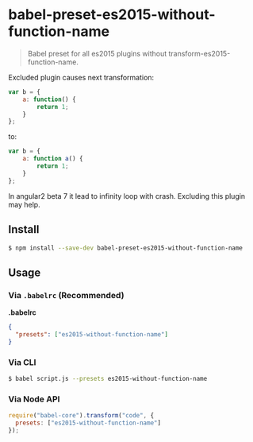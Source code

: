 # babel-preset-es2015-without-function-name

> Babel preset for all es2015 plugins without transform-es2015-function-name.

Excluded plugin causes next transformation:
```js
var b = {
    a: function() {
        return 1;
    }
};
```
to:
```js
var b = { 
    a: function a() {
        return 1;
    } 
};
```
In angular2 beta 7 it lead to infinity loop with crash. Excluding this plugin 
may help.

## Install

```sh
$ npm install --save-dev babel-preset-es2015-without-function-name
```

## Usage

### Via `.babelrc` (Recommended)

**.babelrc**

```json
{
  "presets": ["es2015-without-function-name"]
}
```

### Via CLI

```sh
$ babel script.js --presets es2015-without-function-name 
```

### Via Node API

```javascript
require("babel-core").transform("code", {
  presets: ["es2015-without-function-name"]
});
```